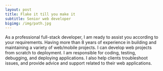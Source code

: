 ```yaml
---
layout: post
title: Flake it till you make it
subtitle: Senior web developer
bigimg: /img/path.jpg
---
```


As a professional full-stack developer, I am ready to assist you according to your requirements. Having more than 8 years of experience in building and maintaining a variety of web/mobile projects. I can develop web projects from scratch to deployment. I am responsible for coding, testing, debugging, and deploying applications. I also help clients troubleshoot issues, and provide advice and support related to their web applications. 